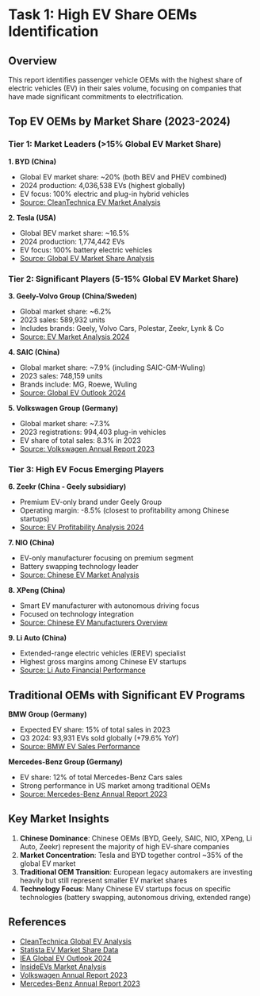 # Task 1: High EV Share OEMs Identification

## Overview
This report identifies passenger vehicle OEMs with the highest share of electric vehicles (EV) in their sales volume, focusing on companies that have made significant commitments to electrification.

## Top EV OEMs by Market Share (2023-2024)

### Tier 1: Market Leaders (>15% Global EV Market Share)

**1. BYD (China)**
- Global EV market share: ~20% (both BEV and PHEV combined)
- 2024 production: 4,036,538 EVs (highest globally)
- EV focus: 100% electric and plug-in hybrid vehicles
- [Source: CleanTechnica EV Market Analysis](https://cleantechnica.com/2024/01/07/top-electric-vehicle-brands-in-the-world-byd-tesla-in-a-different-universe/amp)

**2. Tesla (USA)**
- Global BEV market share: ~16.5% 
- 2024 production: 1,774,442 EVs
- EV focus: 100% battery electric vehicles
- [Source: Global EV Market Share Analysis](https://www.statista.com/chart/27733/battery-electric-vehicles-manufacturers/)

### Tier 2: Significant Players (5-15% Global EV Market Share)

**3. Geely-Volvo Group (China/Sweden)**
- Global market share: ~6.2%
- 2023 sales: 589,932 units
- Includes brands: Geely, Volvo Cars, Polestar, Zeekr, Lynk & Co
- [Source: EV Market Analysis 2024](https://insideevs.com/news/707935/world-top-ev-oem-sales-2023q4/)

**4. SAIC (China)**
- Global market share: ~7.9% (including SAIC-GM-Wuling)
- 2023 sales: 748,159 units
- Brands include: MG, Roewe, Wuling
- [Source: Global EV Outlook 2024](https://www.iea.org/reports/global-ev-outlook-2024/trends-in-electric-cars)

**5. Volkswagen Group (Germany)**
- Global market share: ~7.3%
- 2023 registrations: 994,403 plug-in vehicles
- EV share of total sales: 8.3% in 2023
- [Source: Volkswagen Annual Report 2023](https://annualreport2023.volkswagen-group.com/)

### Tier 3: High EV Focus Emerging Players

**6. Zeekr (China - Geely subsidiary)**
- Premium EV-only brand under Geely Group
- Operating margin: -8.5% (closest to profitability among Chinese startups)
- [Source: EV Profitability Analysis 2024](https://www.topspeed.com/only-four-ev-manufacturers-in-the-world-are-turning-in-a-profit/)

**7. NIO (China)**
- EV-only manufacturer focusing on premium segment
- Battery swapping technology leader
- [Source: Chinese EV Market Analysis](https://www.kavout.com/market-lens/chinese-ev-surge-investment-prospects-in-nio-xpeng-li-auto-and-zeekr)

**8. XPeng (China)**
- Smart EV manufacturer with autonomous driving focus
- Focused on technology integration
- [Source: Chinese EV Manufacturers Overview](https://thechinaproject.com/2023/05/18/chinas-top-15-electric-vehicle-companies/)

**9. Li Auto (China)**
- Extended-range electric vehicles (EREV) specialist
- Highest gross margins among Chinese EV startups
- [Source: Li Auto Financial Performance](https://stockdividendscreener.com/auto-manufacturers/chinese-ev-makers-vs-tesla-in-margins-and-profitability/)

## Traditional OEMs with Significant EV Programs

**BMW Group (Germany)**
- Expected EV share: 15% of total sales in 2023
- Q3 2024: 93,931 EVs sold globally (+79.6% YoY)
- [Source: BMW EV Sales Performance](https://www.best-selling-cars.com/brands/2024-full-year-global-bmw-and-mini-worldwide-car-sales/)

**Mercedes-Benz Group (Germany)**
- EV share: 12% of total Mercedes-Benz Cars sales
- Strong performance in US market among traditional OEMs
- [Source: Mercedes-Benz Annual Report 2023](https://group.mercedes-benz.com/investors/reports-news/annual-reports/2023/)

## Key Market Insights

1. **Chinese Dominance**: Chinese OEMs (BYD, Geely, SAIC, NIO, XPeng, Li Auto, Zeekr) represent the majority of high EV-share companies
2. **Market Concentration**: Tesla and BYD together control ~35% of the global EV market
3. **Traditional OEM Transition**: European legacy automakers are investing heavily but still represent smaller EV market shares
4. **Technology Focus**: Many Chinese EV startups focus on specific technologies (battery swapping, autonomous driving, extended range)

## References
- [CleanTechnica Global EV Analysis](https://cleantechnica.com/2024/01/07/top-electric-vehicle-brands-in-the-world-byd-tesla-in-a-different-universe/amp)
- [Statista EV Market Share Data](https://www.statista.com/chart/27733/battery-electric-vehicles-manufacturers/)
- [IEA Global EV Outlook 2024](https://www.iea.org/reports/global-ev-outlook-2024/trends-in-electric-cars)
- [InsideEVs Market Analysis](https://insideevs.com/news/707935/world-top-ev-oem-sales-2023q4/)
- [Volkswagen Annual Report 2023](https://annualreport2023.volkswagen-group.com/)
- [Mercedes-Benz Annual Report 2023](https://group.mercedes-benz.com/investors/reports-news/annual-reports/2023/)